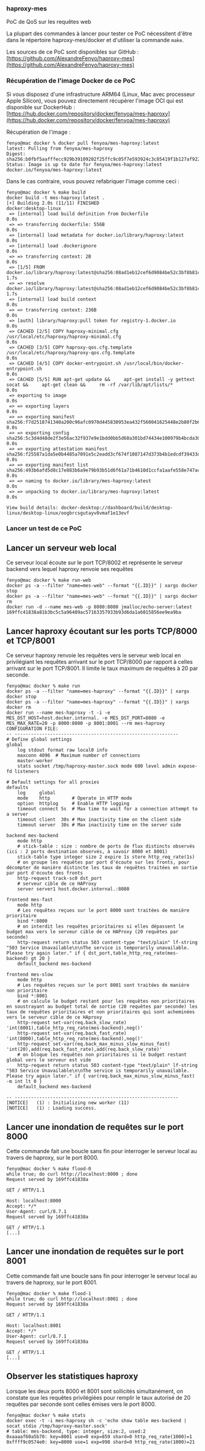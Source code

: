 
### haproxy-mes
PoC de QoS sur les requêtes web

La plupart des commandes à lancer pour tester ce PoC nécessitent d'être dans le répertoire haproxy-mes/docker et d'utiliser la commande `make`.

Les sources de ce PoC sont disponibles sur GitHub : [https://github.com/AlexandreFenyo/haproxy-mes](https://github.com/AlexandreFenyo/haproxy-mes)

### Récupération de l'image Docker de ce PoC
Si vous disposez d'une infrastructure ARM64 (Linux, Mac avec processeur Apple Silicon), vous pouvez directement récupérer l'image OCI qui est disponible sur DockerHub : [https://hub.docker.com/repository/docker/fenyoa/mes-haproxy](https://hub.docker.com/repository/docker/fenyoa/mes-haproxy)

Récupération de l'image :
```
fenyo@mac docker % docker pull fenyoa/mes-haproxy:latest
latest: Pulling from fenyoa/mes-haproxy
Digest: sha256:b0fbf5aafffecc929b39109202f25ffc9c05f7e593924c3c85419f1b127af922
Status: Image is up to date for fenyoa/mes-haproxy:latest
docker.io/fenyoa/mes-haproxy:latest
```

Dans le cas contraire, vous pouvez refabriquer l'image comme ceci :
```
fenyo@mac docker % make build
docker build -t mes-haproxy:latest .
[+] Building 2.0s (11/11) FINISHED                                                                                                                                      docker:desktop-linux
 => [internal] load build definition from Dockerfile                                                                                                                                    0.0s
 => => transferring dockerfile: 556B                                                                                                                                                    0.0s
 => [internal] load metadata for docker.io/library/haproxy:latest                                                                                                                       0.0s
 => [internal] load .dockerignore                                                                                                                                                       0.0s
 => => transferring context: 2B                                                                                                                                                         0.0s
 => [1/5] FROM docker.io/library/haproxy:latest@sha256:08ad1eb12cef6d9084be52c3bf8b81c861c35d39fdd52665f1b350ed0fdb9da3                                                                 1.7s
 => => resolve docker.io/library/haproxy:latest@sha256:08ad1eb12cef6d9084be52c3bf8b81c861c35d39fdd52665f1b350ed0fdb9da3                                                                 1.7s
 => [internal] load build context                                                                                                                                                       0.0s
 => => transferring context: 236B                                                                                                                                                       0.0s
 => [auth] library/haproxy:pull token for registry-1.docker.io                                                                                                                          0.0s
 => CACHED [2/5] COPY haproxy-minimal.cfg /usr/local/etc/haproxy/haproxy-minimal.cfg                                                                                                    0.0s
 => CACHED [3/5] COPY haproxy-qos.cfg.template /usr/local/etc/haproxy/haproxy-qos.cfg.template                                                                                          0.0s
 => CACHED [4/5] COPY docker-entrypoint.sh /usr/local/bin/docker-entrypoint.sh                                                                                                          0.0s
 => CACHED [5/5] RUN apt-get update &&     apt-get install -y gettext socat &&     apt-get clean &&     rm -rf /var/lib/apt/lists/*                                                     0.0s
 => exporting to image                                                                                                                                                                  0.0s
 => => exporting layers                                                                                                                                                                 0.0s
 => => exporting manifest sha256:f7d2518741340a200c96afc0970d445830953ea432f560041625448e2b80f2b6                                                                                       0.0s
 => => exporting config sha256:5c3d4d48de2f3e56ac32f937e9e1bdd0bb5d60a301bd74434e100979b4bcda30                                                                                         0.0s
 => => exporting attestation manifest sha256:f25587a1da5e0b4485a7091e5c2eadd3cf674f1087147d373b4b1edcdf39433d                                                                           0.0s
 => => exporting manifest list sha256:493b6afd5d8c17e883b6a9e79b93b51d6f61a71b4610d1ccfa1aafe558e747ac                                                                                  0.0s
 => => naming to docker.io/library/mes-haproxy:latest                                                                                                                                   0.0s
 => => unpacking to docker.io/library/mes-haproxy:latest                                                                                                                                0.0s

View build details: docker-desktop://dashboard/build/desktop-linux/desktop-linux/oogbrcsgutayv0vmaf1e13evf
```


### Lancer un test de ce PoC
## Lancer un serveur web local
Ce serveur local écoute sur le port TCP/8002 et représente le serveur backend vers lequel haproxy renvoie ses requêtes
```
fenyo@mac docker % make run-web    
docker ps -a --filter "name=mes-web" --format "{{.ID}}" | xargs docker stop
docker ps -a --filter "name=mes-web" --format "{{.ID}}" | xargs docker rm
docker run -d --name mes-web -p 8080:8080 jmalloc/echo-server:latest
169ffc41838a81b3bc5c5a96409ac57163357933b93d6da1a6015856ee9ea9ba
```
## Lancer haproxy écoutant sur les ports TCP/8000 et TCP/8001
Ce serveur haproxy renvoie les requêtes vers le serveur web local en privilégiant les requêtes arrivant sur le port TCP/8000 par rapport à celles arrivant sur le port TCP/8001. Il limite le taux maximum de requêtes à 20 par seconde.
```
fenyo@mac docker % make run
docker ps -a --filter "name=mes-haproxy" --format "{{.ID}}" | xargs docker stop
docker ps -a --filter "name=mes-haproxy" --format "{{.ID}}" | xargs docker rm
docker run --name mes-haproxy -t -i -e MES_DST_HOST=host.docker.internal. -e MES_DST_PORT=8080 -e MES_MAX_RATE=20 -p 8000:8000 -p 8001:8001 --rm mes-haproxy
CONFIGURATION FILE:
-- ------------------------------------------------------------
# Define global settings
global
    log stdout format raw local0 info
    maxconn 4096  # Maximum number of connections
    master-worker
    stats socket /tmp/haproxy-master.sock mode 600 level admin expose-fd listeners

# Default settings for all proxies
defaults
    log     global
    mode    http        # Operate in HTTP mode
    option  httplog     # Enable HTTP logging
    timeout connect 5s  # Max time to wait for a connection attempt to a server
    timeout client  30s # Max inactivity time on the client side
    timeout server  30s # Max inactivity time on the server side

backend mes-backend
    mode http
    # stick-table : size : nombre de ports de flux distincts observés (ici : 2 ports destination observés, à savoir 8000 et 8001)
    stick-table type integer size 2 expire 1s store http_req_rate(1s)
    # on groupe les requêtes par port d'écoute sur les fronts, pour décompter de manière distincte les taux de requêtes traitées en sortie par port d'écoute des fronts
    http-request track-sc0 dst_port
    # serveur cible de ce HAProxy
    server server1 host.docker.internal.:8080 
 
frontend mes-fast
    mode http
    # Les requêtes reçues sur le port 8000 sont traitées de manière prioritaire
    bind *:8000
    # on interdit les requêtes prioritaires si elles dépassent le budget max vers le serveur cible de ce HAProxy (20 requêtes par seconde)
    http-request return status 503 content-type "text/plain" lf-string "503 Service Unavailable\n\nThe service is temporarily unavailable. Please try again later." if { dst_port,table_http_req_rate(mes-backend) gt 20 }
    default_backend mes-backend
 
frontend mes-slow
    mode http
    # Les requêtes reçues sur le port 8001 sont traitées de manière non prioritaire
    bind *:8001
    # on calcule le budget restant pour les requêtes non prioritaires en soustrayant au budget total de sortie (20 requêtes par seconde) les taux de requêtes prioritaires et non prioritaires qui sont acheminées vers le serveur cible de ce HAproxy
    http-request set-var(req.back_slow_rate) 'int(8001),table_http_req_rate(mes-backend),neg()'
    http-request set-var(req.back_fast_rate) 'int(8000),table_http_req_rate(mes-backend),neg()'
    http-request set-var(req.back_max_minus_slow_minus_fast) 'int(20),add(req.back_fast_rate),add(req.back_slow_rate)'
    # on bloque les requêtes non prioritaires si le budget restant global vers le serveur est vide
    http-request return status 503 content-type "text/plain" lf-string "503 Service Unavailable\n\nThe service is temporarily unavailable. Please try again later." if { var(req.back_max_minus_slow_minus_fast) -m int lt 0 }
    default_backend mes-backend

-- ------------------------------------------------------------
[NOTICE]   (1) : Initializing new worker (11)
[NOTICE]   (1) : Loading success.
```

## Lancer une inondation de requêtes sur le port 8000
Cette commande fait une boucle sans fin pour interroger le serveur local au travers de haproxy, sur le port 8000.

```
fenyo@mac docker % make flood-0
while true; do curl http://localhost:8000 ; done
Request served by 169ffc41838a

GET / HTTP/1.1

Host: localhost:8000
Accept: */*
User-Agent: curl/8.7.1
Request served by 169ffc41838a

GET / HTTP/1.1
[...]
```

## Lancer une inondation de requêtes sur le port 8001
Cette commande fait une boucle sans fin pour interroger le serveur local au travers de haproxy, sur le port 8001.

```
fenyo@mac docker % make flood-1
while true; do curl http://localhost:8001 ; done
Request served by 169ffc41838a

GET / HTTP/1.1

Host: localhost:8001
Accept: */*
User-Agent: curl/8.7.1
Request served by 169ffc41838a

GET / HTTP/1.1
[...]
```

## Observer les statistiques haproxy
Lorsque les deux ports 8000 et 8001 sont sollicités simultanément, on constate que les requêtes privilégiées pour remplir le taux autorisé de 20 requêtes par seconde sont celles émises vers le port 8000.

```
fenyo@mac docker % make stats
docker exec -t -i mes-haproxy sh -c 'echo show table mes-backend | socat stdio /tmp/haproxy-master.sock'
# table: mes-backend, type: integer, size:2, used:2
0xaaaaf60a5b70: key=8001 use=0 exp=859 shard=0 http_req_rate(1000)=1
0xffff9c0574e0: key=8000 use=1 exp=998 shard=0 http_req_rate(1000)=21
```


